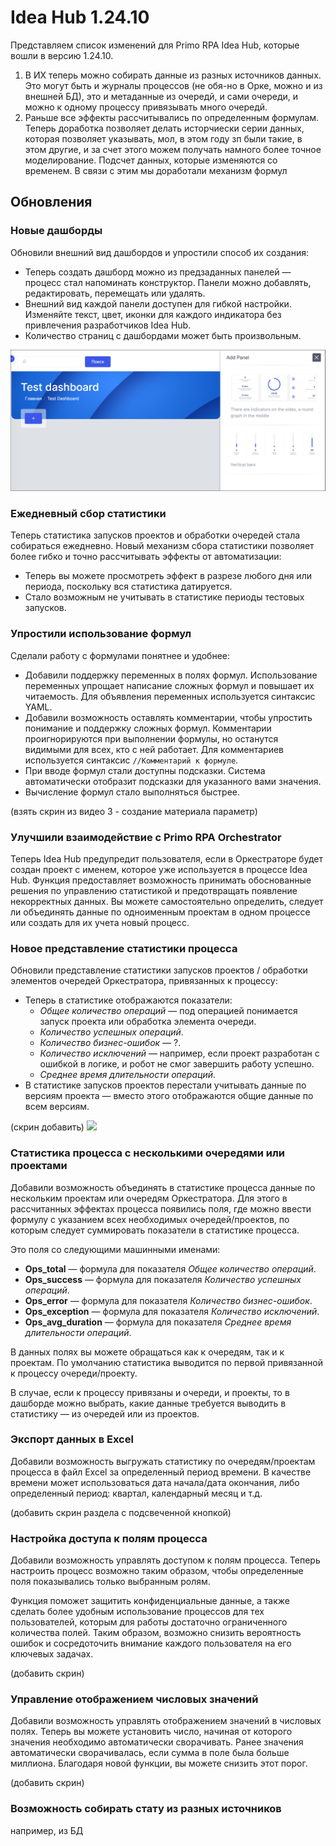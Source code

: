 # Idea Hub 1.24.10

Представляем список изменений для Primo RPA Idea Hub, которые вошли в версию 1.24.10.

1. В ИХ теперь можно собирать данные из разных источников данных. Это могут быть и журналы процессов (не обя-но в Орке, можно и из внешней БД), это и метаданные из очередй, и сами очереди, и можно к одному процессу привязывать много очередй.
1. Раньше все эффекты рассчитывались по определенным формулам. Теперь доработка позволяет делать исторчиески серии данных, которая позволяет указывать, мол, в этом году зп были такие, в этом другие, и за счет этого можем получать намного более точное моделирование. Подсчет данных, которые изменяются со временем. В связи с этим мы доработали механизм формул



## Обновления

### Новые дашборды

Обновили внешний вид дашбордов и упростили способ их создания:
* Теперь создать дашборд можно из предзаданных панелей — процесс стал напоминать конструктор. Панели можно добавлять, редактировать, перемещать или удалять.
* Внешний вид каждой панели доступен для гибкой настройки. Изменяйте текст, цвет, иконки для каждого индикатора без привлечения разработчиков Idea Hub. 
* Количество страниц с дашбордами может быть произвольным. 

![](<../../.gitbook/assets1/idea-hub/add-dashboard.png>)



### Ежедневный сбор статистики

Теперь статистика запусков проектов и обработки очередей стала собираться ежедневно. Новый механизм сбора статистики позволяет более гибко и точно рассчитывать эффекты от автоматизации:
* Теперь вы можете просмотреть эффект в разрезе любого дня или периода, поскольку вся статистика датируется.
* Стало возможным не учитывать в статистике периоды тестовых запусков.


### Упростили использование формул

Сделали работу с формулами понятнее и удобнее:
* Добавили поддержку переменных в полях формул. Использование переменных упрощает написание сложных формул и повышает их читаемость. Для объявления переменных используется синтаксис YAML.
* Добавили возможность оставлять комментарии, чтобы упростить понимание и поддержку сложных формул. Комментарии проигнорируются при выполнении формулы, но останутся видимыми для всех, кто с ней работает. Для комментариев используется синтаксис `//Комментарий к формуле`.
* При вводе формул стали доступны подсказки. Система автоматически отобразит подсказки для указанного вами значения. 
* Вычисление формул стало выполняться быстрее. 

(взять скрин из видео 3 - создание материала параметр)


### Улучшили взаимодействие с Primo RPA Orchestrator 

Теперь Idea Hub предупредит пользователя, если в Оркестраторе будет создан проект с именем, которое уже используется в процессе Idea Hub. Функция предоставляет возможность принимать обоснованные решения по управлению статистикой и предотвращать появление некорректных данных. Вы можете самостоятельно определить, следует ли объединять данные по одноименным проектам в одном процессе или создать для их учета новый процесс.

### Новое представление статистики процесса

Обновили представление статистики запусков проектов / обработки элементов очередей Оркестратора, привязанных к процессу:
* Теперь в статистике отображаются показатели:
  * *Общее количество операций* — под операцией понимается запуск проекта или обработка элемента очереди.
  * *Количество успешных операций*.
  * *Количество бизнес-ошибок* — ?.
  * *Количество исключений* — например, если проект разработан с ошибкой в логике, и робот не смог завершить работу успешно.
  * *Среднее время длительности операций*.
* В статистике запусков проектов перестали учитывать данные по версиям проекта — вместо этого отображаются общие данные по всем версиям.

(скрин добавить)  ![](<../../.gitbook/assets1/idea-hub/>)


### Статистика процесса с несколькими очередями или проектами

Добавили возможность объединять в статистике процесса данные по нескольким проектам или очередям Оркестратора. Для этого в рассчитанных эффектах процесса появились поля, где можно ввести формулу с указанием всех необходимых очередей/проектов, по которым следует суммировать показатели в статистике процесса.

Это поля со следующими машинными именами:
* **Ops_total** — формула для показателя *Общее количество операций*.  
* **Ops_success** — формула для показателя *Количество успешных операций*.
* **Ops_error** — формула для показателя *Количество бизнес-ошибок*.
* **Ops_exception** — формула для показателя *Количество исключений*.
* **Ops_avg_duration** — формула для показателя *Среднее время длительности операций*.

В данных полях вы можете обращаться как к очередям, так и к проектам. По умолчанию статистика выводится по первой привязанной к процессу очереди/проекту.

В случае, если к процессу привязаны и очереди, и проекты, то в дашборде можно выбрать, какие данные требуется выводить в статистику — из очередей или из проектов. 


### Экспорт данных в Excel

Добавили возможность выгружать статистику по очередям/проектам процесса в файл Excel за определенный период времени. В качестве времени может использоваться дата начала/дата окончания, либо определенный период: квартал, календарный месяц и т.д.

(добавить скрин раздела с подсвеченной кнопкой)


### Настройка доступа к полям процесса

Добавили возможность управлять доступом к полям процесса. Теперь настроить процесс возможно таким образом, чтобы определенные поля показывались только выбранным ролям. 

Функция поможет защитить конфиденциальные данные, а также сделать более удобным использование процессов для тех пользователей, которым для работы достаточно ограниченного количества полей. Таким образом, возможно снизить вероятность ошибок и сосредоточить внимание каждого пользователя на его ключевых задачах.

(добавить скрин) 


### Управление отображением числовых значений

Добавили возможность управлять отображением значений в числовых полях. Теперь вы можете установить число, начиная от которого значения необходимо автоматически сворачивать. Ранее значения автоматически сворачивалась, если сумма в поле была больше миллиона. Благодаря новой функции, вы можете снизить этот порог.   

(добавить скрин) 


### Возможность собирать стату из разных источников
например, из БД



